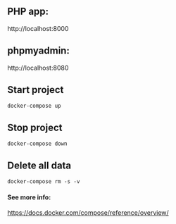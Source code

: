 ## PHP app:
http://localhost:8000

## phpmyadmin:
http://localhost:8080

## Start project
```shell
docker-compose up
```

## Stop project
```shell
docker-compose down
```

## Delete all data
```shell
docker-compose rm -s -v
```

#### See more info:
https://docs.docker.com/compose/reference/overview/
